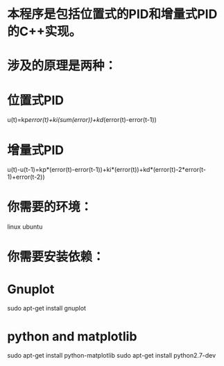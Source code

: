 # 本程序是包括位置式的PID和增量式PID的C++实现。
# 涉及的原理是两种：
# 位置式PID
u(t)=kp*error(t)+ki(sum(error))+kd*(error(t)-error(t-1))
# 增量式PID
u(t)-u(t-1)=kp*(error(t)-error(t-1))+ki*(error(t))+kd*(error(t)-2*error(t-1)+error(t-2))
# 你需要的环境：
 linux ubuntu
# 你需要安装依赖：
# Gnuplot
sudo apt-get install gnuplot
# python and matplotlib
sudo apt-get install python-matplotlib
sudo apt-get install python2.7-dev
